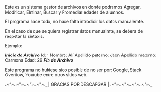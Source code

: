 Este es un sistema gestor de archivos en donde podremos 
Agregar, Modificar, Elminar, Buscar y  Promediar edades
de alumnos.

El programa hace todo, no hace falta introdicir los datos manualemte.

En el caso de que se quiera registrar datos manualmte, se debera de respetar
la sintaxis.

Ejemplo:

*******Inicio de Archivo*******
Id: 1
Nombre: Alí
Apellido paterno: Jaen
Apellido materno: Carmona
Edad: 29
*******Fin de Archivo*******











Este programa no hubiese sido posible de no ser por:
Google, Stack Overflow, Youtube entre otros sitios web.


_.~"~._.~"~._.~"~._.~"~._
| GRACIAS POR DESCARGAR |
_.~"~._.~"~._.~"~._.~"~._
